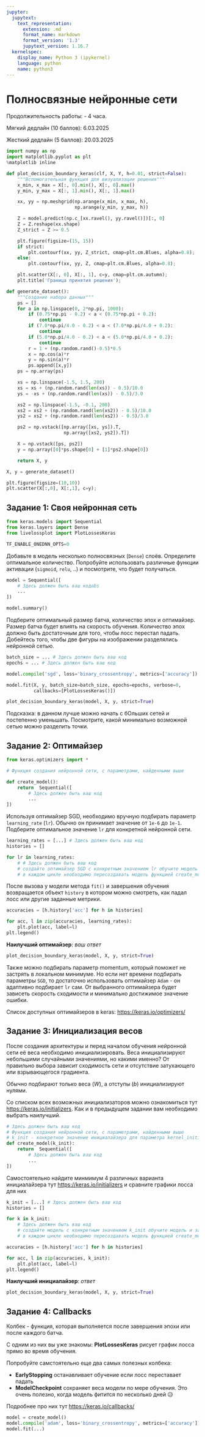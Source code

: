 ```yaml
---
jupyter:
  jupytext:
    text_representation:
      extension: .md
      format_name: markdown
      format_version: '1.3'
      jupytext_version: 1.16.7
  kernelspec:
    display_name: Python 3 (ipykernel)
    language: python
    name: python3
---
```


# Полносвязные нейронные сети

Продолжительность работы: - 4 часа.

Мягкий дедлайн (10 баллов): 6.03.2025

Жесткий дедлайн (5 баллов): 20.03.2025




```python
import numpy as np
import matplotlib.pyplot as plt
%matplotlib inline
```

```python
def plot_decision_boundary_keras(clf, X, Y, h=0.01, strict=False):
    """Вспомогательная функция для визуализации решения"""
    x_min, x_max = X[:, 0].min(), X[:, 0].max()
    y_min, y_max = X[:, 1].min(), X[:, 1].max()

    xx, yy = np.meshgrid(np.arange(x_min, x_max, h),
                         np.arange(y_min, y_max, h))

    Z = model.predict(np.c_[xx.ravel(), yy.ravel()])[:, 0]
    Z = Z.reshape(xx.shape)
    Z_strict = Z >= 0.5

    plt.figure(figsize=(15, 15))
    if strict:
        plt.contourf(xx, yy, Z_strict, cmap=plt.cm.Blues, alpha=0.8);
    else:
        plt.contourf(xx, yy, Z, cmap=plt.cm.Blues, alpha=0.8);

    plt.scatter(X[:, 0], X[:, 1], c=y, cmap=plt.cm.autumn);
    plt.title('Граница принятия решения');
```

```python
def generate_dataset():
    """Создание набора данных"""
    ps = []
    for a in np.linspace(0, 2*np.pi, 1000):
        if (0.75*np.pi - 0.2) < a < (0.75*np.pi + 0.2):
            continue
        if (7.0*np.pi/4.0 - 0.2) < a < (7.0*np.pi/4.0 + 0.2):
            continue
        if (5.0*np.pi/4.0 - 0.2) < a < (5.0*np.pi/4.0 + 0.2):
            continue
        r = 1 + (np.random.rand()-0.5)*0.5
        x = np.cos(a)*r
        y = np.sin(a)*r
        ps.append([x,y])
    ps = np.array(ps)

    xs = np.linspace(-1.5, 1.5, 200)
    xs = xs + (np.random.rand(len(xs)) - 0.5)/10.0
    ys = -xs + (np.random.rand(len(xs)) - 0.5)/3.0

    xs2 = np.linspace(-1.5, -0.1, 200)
    xs2 = xs2 + (np.random.rand(len(xs2)) - 0.5)/10.0
    ys2 = xs2 + (np.random.rand(len(xs2)) - 0.5)/3.0

    ps2 = np.vstack([np.array([xs, ys]).T, 
                     np.array([xs2, ys2]).T])

    X = np.vstack([ps, ps2])
    y = np.array([0]*ps.shape[0] + [1]*ps2.shape[0])

    return X, y
```

```python
X, y = generate_dataset()
```

```python
plt.figure(figsize=(10,10))
plt.scatter(X[:,0], X[:,1], c=y);
```

## Задание 1: Своя нейронная сеть

```python
from keras.models import Sequential
from keras.layers import Dense
from livelossplot import PlotLossesKeras

TF_ENABLE_ONEDNN_OPTS=0
```

Добавьте в модель несколько полносвязных (`Dense`) слоёв. Определите оптимальное количество. Попробуйте использовать различные функции активации (`sigmoid`, `relu`, ..) и посмотрите, что будет получаться. 

```python
model = Sequential([
    # Здесь должен быть ваш кодabs
    ...
])
```

```python
model.summary()
```

Подберите оптимальный размер батча, количество эпох и оптимайзер. Размер батча будет влиять на скорость обучения. Количество эпох должно быть достаточным для того, чтобы лосс перестал падать. Добейтесь того, чтобы две фигуры на изображении разделялись нейронной сетью. 

```python
batch_size = ... # Здесь должен быть ваш код
epochs = ... # Здесь должен быть ваш код
```

```python
model.compile('sgd', loss='binary_crossentropy', metrics=['accuracy'])
```

```python
model.fit(X, y, batch_size=batch_size, epochs=epochs, verbose=0,
          callbacks=[PlotLossesKeras()])
```

```python
plot_decision_boundary_keras(model, X, y, strict=True)
```

Подсказка: в данном лучше можно начать с бОльших сетей и постепенно уменьшать. Посмотрите, какой минимально возможной сетью можно разделить точки.


## Задание 2: Оптимайзер

```python
from keras.optimizers import *
```

```python
# Функция создания нейронной сети, с параметрами, найденными выше

def create_model():
    return  Sequential([
        # Здесь должен быть ваш код
        ...
])
```

Используя оптимайзер SGD, необходимо вручную подбирать параметр `learning_rate` (`lr`). Обычно он принимает значение от `1е-6` до `1е-1`. Подберите оптимальное значение `lr` для конкретной нейронной сети.

```python
learning_rates = [...] # Здесь должен быть ваш код
histories = []

for lr in learning_rates:
    # # Здесь должен быть ваш код
    # создайте оптимайзер SGD с конкретным значением lr обучите модель и запишите history обучения модели в массив
    # в каждом цикле необходимо пересоздавать модель функцией create_model(), чтобы обнулять веса
```

После вызова у модели метода `fit()` и завершения обучения возвращается объект `history` в котором можно смотреть, как падал лосс или другие заданные метрики.

```python
accuracies = [h.history['acc'] for h in histories]
```

```python
for acc, l in zip(accuracies, learning_rates):
    plt.plot(acc, label=l)
plt.legend()
```

**Наилучший оптимайзер**: *ваш ответ*

```python
plot_decision_boundary_keras(model, X, y, strict=True)
```

Также можно подбирать параметр momentum, который поможет не застрять в локальном минимуме. Но если нет времени подбирать параметры `SGD`, то достаточно использовать оптимайзер `Adam` - он адаптивно подбирает `lr` сам. От выбранного оптимайзера будет зависеть скорость сходимости и минимально достижимое значение ошибки. 

Список доступных оптимайзеров в keras: https://keras.io/optimizers/


## Задание 3: Инициализация весов


После создания архитектуры и перед началом обучения нейронной сети её веса необходимо инициализировать. Веса инициализируют небольшими случайными значениями, но какими именно? От правильно выбора зависит сходимость сети и отсутствие затухающего или взрывающегося градиента. 

Обычно подбирают только веса ($W$), а отступы ($b$) инициализируют нулями.


Со списком всех возможных инициализаторов можно ознакомиться тут https://keras.io/initializers. Как и в предыдущем задании вам необходимо выбрать наилучший.

```python
# Здесь должен быть ваш код
# Функция создания нейронной сети, с параметрами, найденными выше
# k_init - конкретное значение инициалайзера для параметра kernel_initializer у каждого слоя
def create_model(k_init):
    return  Sequential([
        # Здесь должен быть ваш код
        ...
])
```

Самостоятельно найдите минмимум 4 различных варианта инициалайзера тут https://keras.io/initializers и сравните графики лосса для них

```python
k_init = [...] # Здесь должен быть ваш код
histories = []

for k in k_init:
    # Здесь должен быть ваш код
    # создайте модель с конкретным значением k_init обучите модель и запишите history обучения модели в массив
    # в каждом цикле необходимо пересоздавать модель функцией create_model(), чтобы обнулять веса
```

```python
accuracies = [h.history['acc'] for h in histories]
```

```python
for acc, l in zip(accuracies, k_init):
    plt.plot(acc, label=l)
plt.legend()
```

**Наилучший инициалайзер**: *ответ*

```python
plot_decision_boundary_keras(model, X, y, strict=True)
```

## Задание 4: Callbacks


Колбек - функция, которая выполняется после завершения эпохи или после каждого батча. 

С одним из них вы уже знакомы: __PlotLossesKeras__ рисует график лосса прямо во время обучения. 

Попробуйте самстоятельно еще два самых полезных колбека: 

* __EarlyStopping__ останавливает обучение если лосс переставает падать
* __ModelCheckpoint__ сохраняет веса модели по мере обучения. Это очень полезно, когда модель фитится по несколько дней 😥

Подробнее про них тут https://keras.io/callbacks/

```python
model = create_model()
model.compile('adam', loss='binary_crossentropy', metrics=['accuracy'])
model.fit(...)
```
